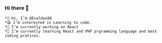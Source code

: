 ### Hi there 👋




    *👋 Hi, I’m @Evaldas88
    *😄 I’m interested in Learning to code.
    *🔭 I’m currently working on React
    *🌱 I’m currently learning React and PHP prgramming language and best coding pratices.


<!--
**Evaldas88/Evaldas88** is a ✨ _special_ ✨ repository because its `README.md` (this file) appears on your GitHub profile.

Here are some ideas to get you started:

